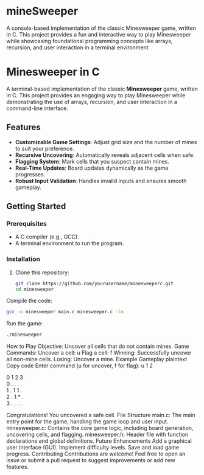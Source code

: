 # mineSweeper
A console-based implementation of the classic Minesweeper game, written in C. This project provides a fun and interactive way to play Minesweeper while showcasing foundational programming concepts like arrays, recursion, and user interaction in a terminal environment

# Minesweeper in C

A terminal-based implementation of the classic **Minesweeper** game, written in C. This project provides an engaging way to play Minesweeper while demonstrating the use of arrays, recursion, and user interaction in a command-line interface.

## Features

- **Customizable Game Settings**: Adjust grid size and the number of mines to suit your preference.
- **Recursive Uncovering**: Automatically reveals adjacent cells when safe.
- **Flagging System**: Mark cells that you suspect contain mines.
- **Real-Time Updates**: Board updates dynamically as the game progresses.
- **Robust Input Validation**: Handles invalid inputs and ensures smooth gameplay.

## Getting Started

### Prerequisites

- A C compiler (e.g., GCC).
- A terminal environment to run the program.

### Installation

1. Clone this repository:
   ```bash
   git clone https://github.com/yourusername/minesweeperc.git
   cd minesweeper
Compile the code:

  ```bash
gcc -o minesweeper main.c minesweeper.c -lm
```
Run the game:
  ```bash
./minesweeper
```

How to Play
Objective: Uncover all cells that do not contain mines.
Game Commands:
Uncover a cell: u <row> <col>
Flag a cell: f <row> <col>
Winning: Successfully uncover all non-mine cells.
Losing: Uncover a mine.
Example Gameplay
plaintext
Copy code
Enter command (u for uncover, f for flag): u 1 2

   0  1  2  3  
0  .  .  .  .  
1  .  1  1  .  
2  .  1  *  .  
3  .  .  .  .  

Congratulations! You uncovered a safe cell.
File Structure
main.c: The main entry point for the game, handling the game loop and user input.
minesweeper.c: Contains the core game logic, including board generation, uncovering cells, and flagging.
minesweeper.h: Header file with function declarations and global definitions.
Future Enhancements
Add a graphical user interface (GUI).
Implement difficulty levels.
Save and load game progress.
Contributing
Contributions are welcome! Feel free to open an issue or submit a pull request to suggest improvements or add new features.


